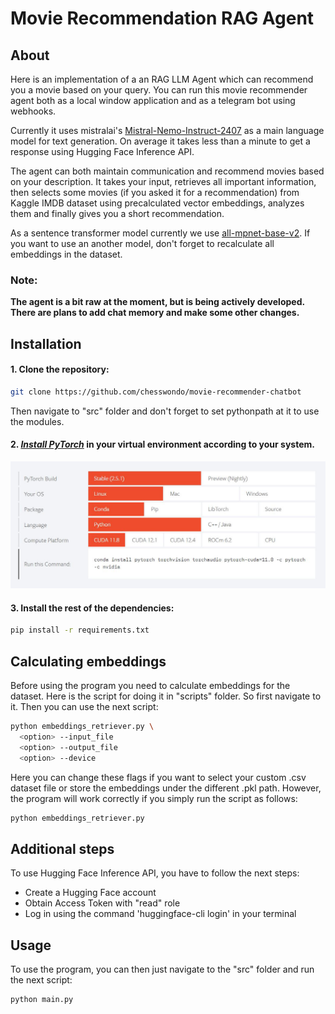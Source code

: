 # Movie Recommendation RAG Agent

## About
Here is an implementation of a an RAG LLM Agent which can recommend you a movie based on your query.
You can run this movie recommender agent both as a local window application and as a telegram bot using webhooks.

Currently it uses mistralai's [Mistral-Nemo-Instruct-2407](https://huggingface.co/mistralai/Mistral-Nemo-Instruct-2407) as a main language model for text generation.
On average it takes less than a minute to get a response using Hugging Face Inference API.

The agent can both maintain communication and recommend movies based on your description.
It takes your input, retrieves all important information, then selects some movies (if you asked it for a recommendation)
from Kaggle IMDB dataset using precalculated vector embeddings, analyzes them and finally gives you a short recommendation.

As a sentence transformer model currently we use [all-mpnet-base-v2](https://huggingface.co/sentence-transformers/all-mpnet-base-v2).
If you want to use an another model, don't forget to recalculate all embeddings in the dataset.

### Note:

**The agent is a bit raw at the moment, but is being actively developed. There are plans to add chat memory and make some other changes.**

## Installation
#### 1. Clone the repository:
```bash
git clone https://github.com/chesswondo/movie-recommender-chatbot
```
Then navigate to "src" folder and don't forget to set pythonpath at it to use the modules.

#### 2. _[Install PyTorch](https://pytorch.org/)_ in your virtual environment according to your system.
[![link](assets/readme_images/pytorch_installation.jpg)](https://pytorch.org)

#### 3. Install the rest of the dependencies:
```bash
pip install -r requirements.txt
```

## Calculating embeddings
Before using the program you need to calculate embeddings for the dataset. Here is the script for doing it in "scripts" folder. So first navigate to it.
Then you can use the next script:
```bash
python embeddings_retriever.py \
  <option> --input_file
  <option> --output_file
  <option> --device
```

Here you can change these flags if you want to select your custom .csv dataset file or store the embeddings under the different .pkl path.
However, the program will work correctly if you simply run the script as follows:
```bash
python embeddings_retriever.py
```

## Additional steps
To use Hugging Face Inference API, you have to follow the next steps:
* Create a Hugging Face account
* Obtain Access Token with "read" role
* Log in using the command 'huggingface-cli login' in your terminal

## Usage
To use the program, you can then just navigate to the "src" folder and run the next script:
```bash
python main.py
```

